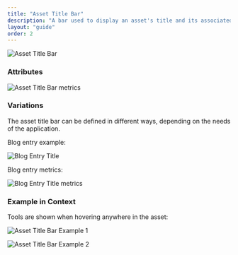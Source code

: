 ```yaml
---
title: "Asset Title Bar"
description: "A bar used to display an asset's title and its associated actions when specific ADTs are displayed."
layout: "guide"
order: 2
---
```

![Asset Title Bar](../../../images/sites/AssetTitleBar.jpg)

### Attributes

![Asset Title Bar metrics](../../../images/sites/AssetTitleBarMetrics.jpg)

### Variations

The asset title bar can be defined in different ways, depending on the needs of the application.

Blog entry example:

![Blog Entry Title](../../../images/sites/BlogEntryTitle.jpg)

Blog entry metrics:

![Blog Entry Title metrics](../../../images/sites/BlogEntryTitleMetrics.jpg)


### Example in Context

Tools are shown when hovering anywhere in the asset:

![Asset Title Bar Example 1](../../../images/sites/AssetTitleBarExample1.jpg)

![Asset Title Bar Example 2](../../../images/sites/AssetTitleBarExample2.jpg)